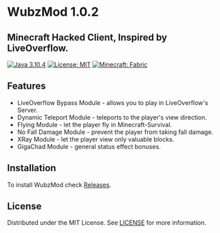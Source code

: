 # WubzMod 1.0.2
## Minecraft Hacked Client, Inspired by LiveOverflow.
[![Java 3.10.4](https://img.shields.io/badge/Java-17-yellow.svg)](https://www.oracle.com/java/technologies/downloads/#java17) [![License: MIT](https://img.shields.io/badge/License-MIT-red.svg)](https://opensource.org/licenses/MIT)
[![Minecraft: Fabric](https://img.shields.io/badge/Minecraft-Fabric-green.svg)](https://fabricmc.net)
## Features
- LiveOverflow Bypass Module - allows you to play in LiveOverflow's Server.
- Dynamic Teleport Module - teleports to the player's view direction.
- Flying Module - let the player fly in Minecraft-Survival.
- No Fall Damage Module - prevent the player from taking fall damage.
- XRay Module - let the player view only valuable blocks.
- GigaChad Module - general status effect bonuses.

## Installation
To install WubzMod check [Releases](https://github.com/dkonis/WubzMod/releases).

## License
Distributed under the MIT License. See [LICENSE](https://github.com/dkonis/WubzMod/blob/main/LICENSE) for more information.
